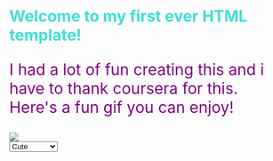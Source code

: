 <!doctype.html>
<html>
<head>
<title>Assignment 1</title>
</head>
<BODY>
<h1 style="color:turquoise;">Welcome to my first ever HTML template!</h1>
<p style="color:purple;font-size:200%;">
I had a lot of fun creating this and i have to thank coursera for this.
</BR>
Here's a fun gif you can enjoy!</p>
<img src="https://media.tenor.com/images/a9cbc27c8597eb9aa4dd10488a43f9c7/tenor.gif"/>
</br>
<select name="on a scale of cute to super cute, how would you rate this cat?">
<option value="Cute">Cute</option>
<option value="Very cute">Very cute</option>
<option value="Super cute">Super cute</option>
</select>
</BODY>
</html>

